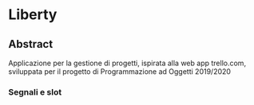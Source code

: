 # Liberty

## Abstract
Applicazione per la gestione di progetti, ispirata alla web app trello.com, sviluppata per il progetto di Programmazione ad Oggetti 2019/2020

### Segnali e slot
